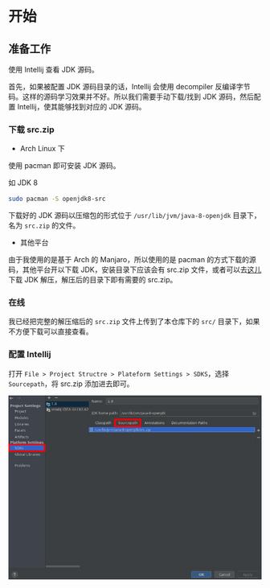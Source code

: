 # 开始

## 准备工作

使用 Intellij 查看 JDK 源码。

首先，如果被配置 JDK 源码目录的话，Intellij 会使用 decompiler 反编译字节码。这样的源码学习效果并不好。所以我们需要手动下载/找到 JDK 源码，然后配置 Intellij，使其能够找到对应的 JDK 源码。

### 下载 src.zip

- Arch Linux 下

使用 pacman 即可安装 JDK 源码。

如 JDK 8

```bash
sudo pacman -S openjdk8-src
```

下载好的 JDK 源码以压缩包的形式位于 `/usr/lib/jvm/java-8-openjdk` 目录下，名为 `src.zip` 的文件。

- 其他平台

由于我使用的是基于 Arch 的 Manjaro，所以使用的是 pacman 的方式下载的源码，其他平台开以下载 JDK，安装目录下应该会有 src.zip 文件，或者可以去[这儿](https://jdk.java.net/java-se-ri/8)下载 JDK 解压，解压后的目录下即有需要的 src.zip。

### 在线

我已经把完整的解压缩后的 `src.zip` 文件上传到了本仓库下的 `src/` 目录下，如果不方便下载可以直接查看。

### 配置 Intellij

打开 `File > Project Structre > Plateform Settings > SDKS`，选择 `Sourcepath`，将 src.zip 添加进去即可。

![Intellij 指定 src.zip](images/readme/intellij-src-zip-settting.png)